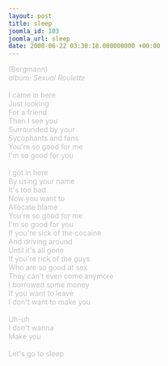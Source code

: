 ```yaml
---
layout: post
title: sleep
joomla_id: 103
joomla_url: sleep
date: 2008-06-22 03:30:18.000000000 +00:00
---
```

<span style="color: #c0c0c0">(Bergmann)<br />
<i>album: Sexual Roulette</i><br />
<br />
I came in </span>
<span style="color: #c0c0c0" class="Apple-style-span">here</span><span style="color: #c0c0c0"><br />
Just looking<br />
For a friend<br />
Then I see you<br />
Surrounded by your<br />
Sycophants and fans<br />
You're so good for me<br />
I'm so good for you<br />
<br />
I got in here<br />
By using your name<br />
It's too bad<br />
Now you want to<br />
Allocate blame<br />
You're so good for me<br />
I'm so good for you<br />
If you're sick of the cocaine<br />
And driving around<br />
Until it's all gone<br />
If you're rick of the guys<br />
Who are so good at sex<br />
They can't even come anymore<br />
I borrowed some money<br />
If you want to leave<br />
I don't want to make you<br />
<br />
Uh-uh<br />
I don't wanna<br />
Make you<br />
<br />
Let's go to sleep
</span>
